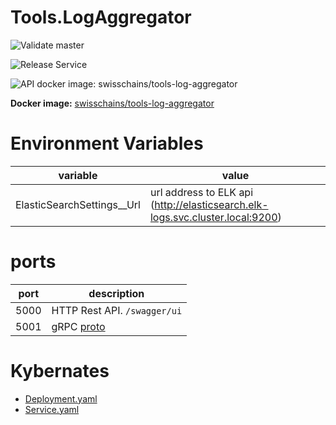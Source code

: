 # Tools.LogAggregator

![Validate master](https://github.com/swisschain/Tools.LogAggregator/workflows/Validate%20master/badge.svg)

![Release Service](https://github.com/swisschain/Tools.LogAggregator/workflows/Release%20Service/badge.svg)

![API docker image: swisschains/tools-log-aggregator](https://img.shields.io/docker/v/swisschains/tools-log-aggregator?sort=semver&label=swisschains/tools-log-aggregator)

**Docker image:** [swisschains/tools-log-aggregator](https://hub.docker.com/repository/docker/swisschains/tools-log-aggregator/tags?page=1)

# Environment Variables

| variable | value |
| -------- | ----- |
| ElasticSearchSettings__Url | url address to ELK api (http://elasticsearch.elk-logs.svc.cluster.local:9200) |

# ports

| port | description |
| ---- | ----------- |
| 5000 | HTTP Rest API. `/swagger/ui` |
| 5001 | gRPC [proto](https://github.com/swisschain/Tools.LogAggregator/tree/master/src/LogAggregator.ApiContract) |

# Kybernates

* [Deployment.yaml](https://github.com/swisschain/Tools.LogAggregator/tree/master/deployment/kubernetes/Service-LogAggreggator)
* [Service.yaml](https://github.com/swisschain/Tools.LogAggregator/tree/master/deployment/kubernetes/Service-LogAggreggator)

